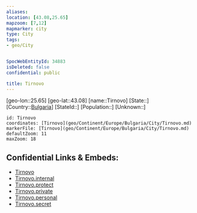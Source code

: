 ```yaml
---
aliases: 
location: [43.08,25.65]
mapzoom: [7,12] 
mapmarker: city 
type: City
tags:
- geo/City


SpocWebEntityId: 34883
isDeleted: false
confidential: public

title: Tirnovo
---
```

[geo-lon::25.65]
[geo-lat::43.08]
[name::Tirnovo]
[State::]
[Country::[Bulgaria](geo/Continent/Europe/Bulgaria.md)]
[StateId::]
[Population::]
[Unknown::]


```leaflet
id: Tirnovo
coordinates: [Tirnovo](geo/Continent/Europe/Bulgaria/City/Tirnovo.md)
markerFile: [Tirnovo](geo/Continent/Europe/Bulgaria/City/Tirnovo.md)
defaultZoom: 11 
maxZoom: 18
```


## Confidential Links & Embeds: 
- [Tirnovo](../../../../../../_public/geo/Continent/Europe/Bulgaria/City/Tirnovo.md) 
- [Tirnovo.internal](../../../../../../_internal/geo/Continent/Europe/Bulgaria/City/Tirnovo.internal.md) 
- [Tirnovo.protect](../../../../../../_protect/geo/Continent/Europe/Bulgaria/City/Tirnovo.protect.md) 
- [Tirnovo.private](../../../../../../_private/geo/Continent/Europe/Bulgaria/City/Tirnovo.private.md) 
- [Tirnovo.personal](../../../../../../_personal/geo/Continent/Europe/Bulgaria/City/Tirnovo.personal.md) 
- [Tirnovo.secret](../../../../../../_secret/geo/Continent/Europe/Bulgaria/City/Tirnovo.secret.md) 
